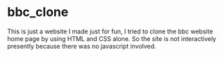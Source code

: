 # bbc_clone
This is just a website I made just for fun, I tried to clone the bbc website home page  by using HTML and CSS alone. So the site is not interactively presently because there was no javascript involved. 